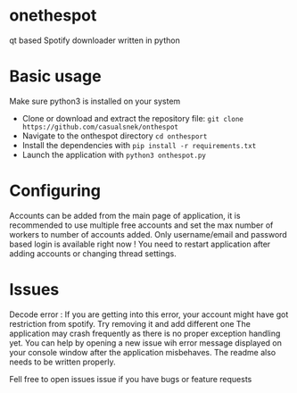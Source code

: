 # onethespot
qt based Spotify downloader written in python

# Basic usage
Make sure python3 is installed on your system
  - Clone or download and extract the repository file: ```git clone https://github.com/casualsnek/onthespot```
  - Navigate to the onthespot directory ```cd onthesport```
  - Install the dependencies with ```pip install -r requirements.txt```
  - Launch the application with ```python3 onthespot.py```

# Configuring
Accounts can be added from the main page of application, it is recommended to use multiple free accounts and set the max number of workers to number of accounts added. Only username/email and password based login is available right now !
You need to restart application after adding accounts or changing thread settings.

# Issues
Decode error : If you are getting into this error, your account might have got restriction from spotify. Try removing it and add different one
The application may crash frequently as there is no proper exception handling yet. You can help by opening a new issue wih error message displayed on your console window after the application misbehaves.
The readme also needs to be written properly.

Fell free to open issues issue if you have bugs or feature requests
